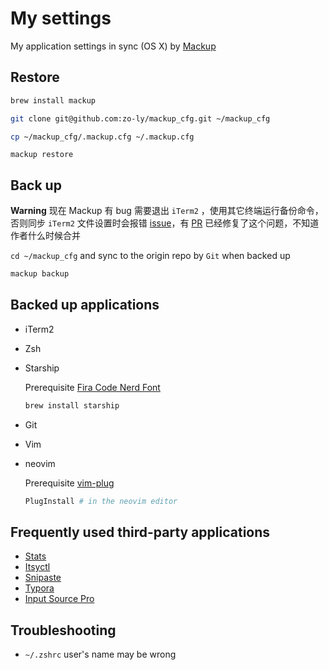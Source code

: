 # My settings

My application settings in sync (OS X) by [Mackup](https://github.com/lra/mackup)

## Restore

```bash
brew install mackup
```

```bash
git clone git@github.com:zo-ly/mackup_cfg.git ~/mackup_cfg
```

```bash
cp ~/mackup_cfg/.mackup.cfg ~/.mackup.cfg
```

```
mackup restore
```

## Back up

**Warning** 现在 Mackup 有 bug 需要退出 `iTerm2` ，使用其它终端运行备份命令，否则同步 `iTerm2` 文件设置时会报错 [issue](https://github.com/lra/mackup/issues/1855)，有 [PR](https://github.com/lra/mackup/pull/1864) 已经修复了这个问题，不知道作者什么时候合并

`cd ~/mackup_cfg` and sync to the origin repo by `Git` when backed up

```bash
mackup backup
```

## Backed up applications

- iTerm2

- Zsh

- Starship

  Prerequisite [Fira Code Nerd Font](https://www.nerdfonts.com/font-downloads)

  ```bash
  brew install starship
  ```

- Git

- Vim

- neovim

  Prerequisite [vim-plug](https://github.com/junegunn/vim-plug)

  ```bash
  PlugInstall # in the neovim editor
  ```

## Frequently used third-party applications

- [Stats](https://github.com/exelban/stats)
- [Itsyctl](https://www.mowglii.com/itsycal/)
- [Snipaste](https://www.snipaste.com/)
- [Typora](https://typora.io/)
- [Input Source Pro](https://inputsource.pro/zh-CN)

## Troubleshooting

- `~/.zshrc` user's name may be wrong
